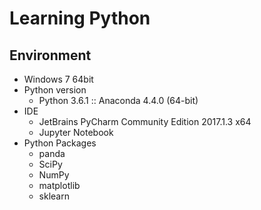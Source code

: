 # Learning Python

## Environment
* Windows 7 64bit
* Python version
  * Python 3.6.1 :: Anaconda 4.4.0 (64-bit)
* IDE
  * JetBrains PyCharm Community Edition 2017.1.3 x64
  * Jupyter Notebook
* Python Packages
  * panda
  * SciPy
  * NumPy
  * matplotlib
  * sklearn
